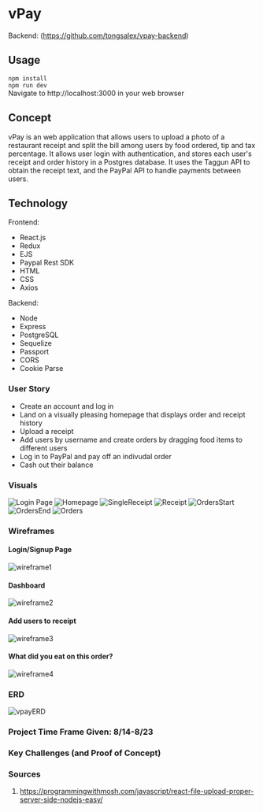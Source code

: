 # vPay
Backend: (https://github.com/tongsalex/vpay-backend)
## Usage
```npm install```  
```npm run dev```  
Navigate to http://localhost:3000 in your web browser
## Concept
vPay is an web application that allows users to upload a photo of a restaurant receipt and split the bill among users by food ordered, tip and tax percentage. It allows user login with authentication, and stores each user's receipt and order history in a Postgres database. It uses the Taggun API to obtain the receipt text, and the PayPal API to handle payments between users. 
## Technology
Frontend:  
* React.js
* Redux
* EJS
* Paypal Rest SDK
* HTML
* CSS
* Axios
  
Backend:  
* Node
* Express
* PostgreSQL
* Sequelize
* Passport
* CORS
* Cookie Parse

### User Story
- Create an account and log in  
- Land on a visually pleasing homepage that displays order and receipt history
- Upload a receipt 
- Add users by username and create orders by dragging food items to different users
- Log in to PayPal and pay off an indivudal order
- Cash out their balance

### Visuals
![Login Page](https://i.imgur.com/Op8RIoL.png)
![Homepage](https://i.imgur.com/EKHzHn0.png)
![SingleReceipt](https://i.imgur.com/IdKdsbQ.png)
![Receipt](https://i.imgur.com/9m2LmKI.jpg)
![OrdersStart](https://i.imgur.com/UQMDXAh.png)
![OrdersEnd](https://i.imgur.com/GvSvBkI.png)
![Orders](https://i.imgur.com/mZwgwqs.png)

### Wireframes
#### Login/Signup Page
![wireframe1](./media/wireframe1.png "Wireframe1")
#### Dashboard
![wireframe2](./media/wireframe2.png "Wireframe2")
#### Add users to receipt
![wireframe3](./media/wireframe3.png "Wireframe3")
#### What did you eat on this order?
![wireframe4](./media/wireframe4.png "Wireframe4")

### ERD
![vpayERD](./media/vpayERD.jpeg "vPay ERD")

### Project Time Frame Given: 8/14-8/23

### Key Challenges (and Proof of Concept)

### Sources
1. https://programmingwithmosh.com/javascript/react-file-upload-proper-server-side-nodejs-easy/
